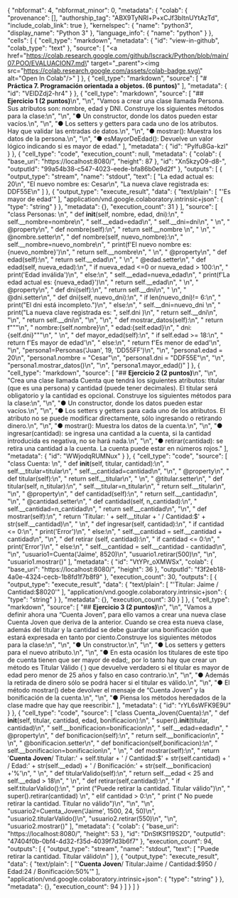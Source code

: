 {
  "nbformat": 4,
  "nbformat_minor": 0,
  "metadata": {
    "colab": {
      "provenance": [],
      "authorship_tag": "ABX9TyNRl+P+xCJf3bItnUYtAzTd",
      "include_colab_link": true
    },
    "kernelspec": {
      "name": "python3",
      "display_name": "Python 3"
    },
    "language_info": {
      "name": "python"
    }
  },
  "cells": [
    {
      "cell_type": "markdown",
      "metadata": {
        "id": "view-in-github",
        "colab_type": "text"
      },
      "source": [
        "<a href=\"https://colab.research.google.com/github/Iscrack/Python/blob/main/07.POO/EVALUACION7.md\" target=\"_parent\"><img src=\"https://colab.research.google.com/assets/colab-badge.svg\" alt=\"Open In Colab\"/></a>"
      ]
    },
    {
      "cell_type": "markdown",
      "source": [
        "# **Práctica 7. Programación orientada a objetos. (6 puntos)**"
      ],
      "metadata": {
        "id": "VElDZdj2-hr4"
      }
    },
    {
      "cell_type": "markdown",
      "source": [
        "## **Ejercicio 1 (2 puntos)**\n",
        "\n",
        "Vamos a crear una clase llamada Persona. Sus atributos son: nombre, edad y DNI. Construye los siguientes métodos para la clase:\n",
        "\n",
        "● Un constructor, donde los datos pueden estar vacíos.\n",
        "\n",
        "● Los setters y getters para cada uno de los atributos. Hay que validar las entradas de datos.\n",
        "\n",
        "● mostrar(): Muestra los datos de la persona.\n",
        "\n",
        "● esMayorDeEdad(): Devuelve un valor lógico indicando si es mayor de edad."
      ],
      "metadata": {
        "id": "Pylfu8Ga-kzl"
      }
    },
    {
      "cell_type": "code",
      "execution_count": null,
      "metadata": {
        "colab": {
          "base_uri": "https://localhost:8080/",
          "height": 87
        },
        "id": "Xn5kzyO9-d8-",
        "outputId": "99a54b38-c547-4023-eede-bfa86b0e9d2f"
      },
      "outputs": [
        {
          "output_type": "stream",
          "name": "stdout",
          "text": [
            "La edad actual es: 20\n",
            "El nuevo nombre es: Cesar\n",
            "La nueva clave registrada es:  DDF55E\n"
          ]
        },
        {
          "output_type": "execute_result",
          "data": {
            "text/plain": [
              "'Es mayor de edad'"
            ],
            "application/vnd.google.colaboratory.intrinsic+json": {
              "type": "string"
            }
          },
          "metadata": {},
          "execution_count": 31
        }
      ],
      "source": [
        "class Personas: \n",
        "  def __init__(self, nombre, edad, dni):\n",
        "    self.__nombre=nombre\n",
        "    self.__edad=edad\n",
        "    self.__dni=dni\n",
        "    \n",
        "  @property\n",
        "  def nombre(self):\n",
        "    return self.__nombre  \n",
        " \n",
        "  @nombre.setter\n",
        "  def nombre(self, nuevo_nombre):\n",
        "    self.__nombre=nuevo_nombre\n",
        "    print(f'El nuevo nombre es: {nuevo_nombre}')\n",
        "    return self.__nombre\n",
        "  \n",
        "  @property\n",
        "  def edad(self):\n",
        "    return self.__edad\n",
        "  \n",
        "  @edad.setter\n",
        "  def edad(self, nueva_edad):\n",
        "    if nueva_edad <=0 or nueva_edad > 100:\n",
        "      print('Edad inválida')\n",
        "    else:\n",
        "      self.__edad=nueva_edad\n",
        "      print(f'La edad actual es: {nueva_edad}')\n",
        "    return self.__edad\n",
        "    \n",
        "  @property\n",
        "  def dni(self):\n",
        "    return self.__dni\n",
        " \n",
        "  @dni.setter\n",
        "  def dni(self, nuevo_dni):\n",
        "    if len(nuevo_dni)!= 6:\n",
        "      print(\"El dni está incompleto.\")\n",
        "    else:\n",
        "      self.__dni=nuevo_dni \n",
        "      print(\"La nueva clave registrada es: \", self.dni )\n",
        "    return self.__dni\n",
        "\n",
        "    return self.__dni\n",
        "\n",
        "\n",
        "  def mostrar_datos(self):\n",
        "    return f\"\"\"\n",
        "    nombre:{self.nombre}\n",
        "    edad:{self.edad}\n",
        "    dni:{self.dni}\"\"\"\n",
        " \n",
        "  def mayor_edad(self):\n",
        "    if self.edad >= 18:\n",
        "      return f'Es mayor de edad'\n",
        "    else:\n",
        "      return f'Es menor de edad'\n",
        "\n",
        "persona1=Personas('Juan', 19, 'DD55FF')\n",
        "\n",
        "persona1.edad = 20\n",
        "persona1.nombre = \"Cesar\"\n",
        "persona1.dni = \"DDF55E\"\n",
        "\n",
        "persona1.mostrar_datos()\n",
        "\n",
        "persona1.mayor_edad()"
      ]
    },
    {
      "cell_type": "markdown",
      "source": [
        "## **Ejercicio 2 (2 puntos)**\n",
        "\n",
        "Crea una clase llamada Cuenta que tendrá los siguientes atributos: titular (que es una persona) y cantidad (puede tener decimales). El titular será obligatorio y la cantidad es opcional. Construye los siguientes métodos para la clase:\n",
        "\n",
        "● Un constructor, donde los datos pueden estar vacíos.\n",
        "\n",
        "● Los setters y getters para cada uno de los atributos. El atributo no se puede modificar directamente, sólo ingresando o retirando dinero.\n",
        "\n",
        "● mostrar(): Muestra los datos de la cuenta.\n",
        "\n",
        "● ingresar(cantidad): se ingresa una cantidad a la cuenta, si la cantidad introducida es negativa, no se hará nada.\n",
        "\n",
        "● retirar(cantidad): se retira una cantidad a la cuenta. La cuenta puede estar en números rojos."
      ],
      "metadata": {
        "id": "WWjodqRUMNux"
      }
    },
    {
      "cell_type": "code",
      "source": [
        "class Cuenta: \n",
        "  def __init__(self, titular, cantidad):\n",
        "    self.__titular=titular\n",
        "    self.__cantidad=cantidad\n",
        "\n",
        "  @property\n",
        "  def titular(self):\n",
        "    return self.__titular\n",
        "  \n",
        "  @titular.setter\n",
        "  def titular(self, n_titular):\n",
        "    self.__titular=n_titular\n",
        "    return self.__titular\n",
        "\n",
        "  @property\n",
        "  def cantidad(self):\n",
        "    return self.__cantidad\n",
        "\n",
        "  @cantidad.setter\n",
        "  def cantidad(self, n_cantidad):\n",
        "    self.__cantidad=n_cantidad\n",
        "    return self.__cantidad\n",
        "\n",
        "  def mostrar(self):\n",
        "    return 'Titular: ' + self.__titular + ' / Cantidad:$' + str(self.__cantidad)\n",
        "  \n",
        "  def ingresar(self, cantidad):\n",
        "    if cantidad <= 0:\n",
        "      print('Error')\n",
        "    else:\n",
        "      self.__cantidad = self.__cantidad + cantidad\n",
        "\n",
        "  def retirar (self, cantidad):\n",
        "    if cantidad <= 0:\n",
        "      print('Error')\n",
        "    else:\n",
        "      self.__cantidad = self.__cantidad - cantidad\n",
        "\n",
        "usuario1=Cuenta('Jaime', 8520)\n",
        "usuario1.retirar(500)\n",
        "\n",
        "usuario1.mostrar()"
      ],
      "metadata": {
        "id": "VtYPr_oXMWSx",
        "colab": {
          "base_uri": "https://localhost:8080/",
          "height": 36
        },
        "outputId": "f3f2eb18-4a0e-4324-cecb-1b8fd1f7b8f9"
      },
      "execution_count": 30,
      "outputs": [
        {
          "output_type": "execute_result",
          "data": {
            "text/plain": [
              "'Titular: Jaime / Cantidad:$8020'"
            ],
            "application/vnd.google.colaboratory.intrinsic+json": {
              "type": "string"
            }
          },
          "metadata": {},
          "execution_count": 30
        }
      ]
    },
    {
      "cell_type": "markdown",
      "source": [
        "## **Ejercicio 3 (2 puntos)**\n",
        "\n",
        "Vamos a definir ahora una “Cuenta Joven”, para ello vamos a crear una nueva clase Cuenta Joven que deriva de la anterior. Cuando se crea esta nueva clase, además del titular y la cantidad se debe guardar una bonificación que estará expresada en tanto por ciento.Construye los siguientes métodos para la clase:\n",
        "\n",
        "● Un constructor.\n",
        "\n",
        "● Los setters y getters para el nuevo atributo.\n",
        "\n",
        "● En esta ocasión los titulares de este tipo de cuenta tienen que ser mayor de edad;, por lo tanto hay que crear un método es Titular Válido ( ) que devuelve verdadero si el titular es mayor de edad pero menor de 25 años y falso en caso contrario.\n",
        "\n",
        "● Además la retirada de dinero sólo se podrá hacer si el titular es válido.\n",
        "\n",
        "● El método mostrar() debe devolver el mensaje de “Cuenta Joven” y la bonificación de la cuenta.\n",
        "\n",
        "● Piensa los métodos heredados de la clase madre que hay que reescribir."
      ],
      "metadata": {
        "id": "rYL6sWFK9E9U"
      }
    },
    {
      "cell_type": "code",
      "source": [
        "class Cuenta_Joven(Cuenta):\n",
        "  def __init__(self, titular, cantidad, edad, bonificacion):\n",
        "    super().__init__(titular, cantidad)\n",
        "    self.__bonificacion=bonificacion\n",
        "    self.__edad=edad\n",
        "  @property\n",
        "  def bonificacion(self):\n",
        "    return self.__bonificacion\n",
        "  \n",
        "  @bonificacion.setter\n",
        "  def bonificacion(self,bonificacion):\n",
        "    self.__bonificacion=bonificacion\n",
        "  \n",
        "  def mostrar(self):\n",
        "    return '**Cuenta Joven**/ Titular:' + self.titular + ' / Cantidad:$' + str(self.cantidad) + ' / Edad:' + str(self.__edad) + ' / Bonificación:' + str(self.__bonificacion) +'%'\n",
        "  \n",
        "  def titularValido(self):\n",
        "    return self.__edad < 25 and self.__edad > 18\n",
        "  \n",
        "  def retirar(self,cantidad):\n",
        "    if self.titularValido():\n",
        "      print (\"Puede retirar la cantidad. Titular válido\")\n",
        "      super().retirar(cantidad) \n",
        "    elif cantidad > 0:\n",
        "      print (\" No puede retirar la cantidad. Titular no válido\")\n",
        "\n",
        "\n",
        "usuario2=Cuenta_Joven('Jaime', 1500, 24, 50)\n",
        "usuario2.titularValido()\n",
        "usuario2.retirar(550)\n",
        "\n",
        "usuario2.mostrar()"
      ],
      "metadata": {
        "colab": {
          "base_uri": "https://localhost:8080/",
          "height": 53
        },
        "id": "DnStKSf19S2D",
        "outputId": "47404f0b-0bf4-4d32-f35d-4039f7d3b6f7"
      },
      "execution_count": 94,
      "outputs": [
        {
          "output_type": "stream",
          "name": "stdout",
          "text": [
            "Puede retirar la cantidad. Titular válido\n"
          ]
        },
        {
          "output_type": "execute_result",
          "data": {
            "text/plain": [
              "'**Cuenta Joven**/ Titular:Jaime / Cantidad:$950 / Edad:24 / Bonificación:50%'"
            ],
            "application/vnd.google.colaboratory.intrinsic+json": {
              "type": "string"
            }
          },
          "metadata": {},
          "execution_count": 94
        }
      ]
    }
  ]
}
